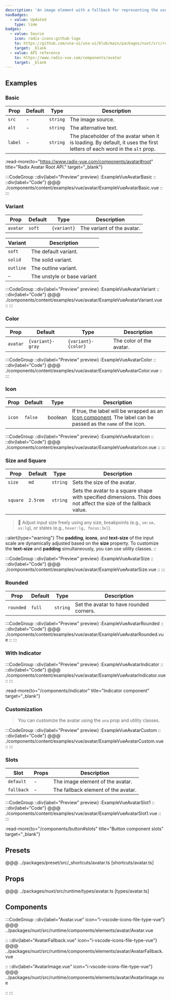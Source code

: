 ```yaml
---
description: 'An image element with a fallback for representing the user.'
navBadges:
  - value: Updated
    type: lime
badges:
  - value: Source
    icon: radix-icons:github-logo
    to: https://github.com/una-ui/una-ui/blob/main/packages/nuxt/src/runtime/components/elements/avatar/Avatar.vue
    target: _blank
  - value: API reference
    to: https://www.radix-vue.com/components/avatar
    target: _blank
---
```


## Examples

### Basic

| Prop    | Default | Type     | Description                                                                                                             |
| ------- | ------- | -------- | ----------------------------------------------------------------------------------------------------------------------- |
| `src`   | -       | `string` | The image source.                                                                                                       |
| `alt`   | -       | `string` | The alternative text.                                                                                                   |
| `label` | -       | `string` | The placeholder of the avatar when it is loading. By default, it uses the first letters of each word in the `alt` prop. |

:read-more{to="https://www.radix-vue.com/components/avatar#root" title="Radix Avatar Root API." target="_blank"}

:::CodeGroup
::div{label="Preview" preview}
  :ExampleVueAvatarBasic
::
::div{label="Code"}
@@@ ./components/content/examples/vue/avatar/ExampleVueAvatarBasic.vue
::
:::

### Variant

| Prop     | Default | Type        | Description                |
| -------- | ------- | ----------- | -------------------------- |
| `avatar` | `soft`  | `{variant}` | The variant of the avatar. |

| Variant   | Description                 |
| --------- | --------------------------- |
| `soft`    | The default variant.        |
| `solid`   | The solid variant.          |
| `outline` | The outline variant.        |
| `~`       | The unstyle or base variant |

:::CodeGroup
::div{label="Preview" preview}
  :ExampleVueAvatarVariant
::
::div{label="Code"}
@@@ ./components/content/examples/vue/avatar/ExampleVueAvatarVariant.vue
::
:::

### Color

| Prop     | Default          | Type                | Description              |
| -------- | ---------------- | ------------------- | ------------------------ |
| `avatar` | `{variant}-gray` | `{variant}-{color}` | The color of the avatar. |

:::CodeGroup
::div{label="Preview" preview}
  :ExampleVueAvatarColor
::
::div{label="Code"}
@@@ ./components/content/examples/vue/avatar/ExampleVueAvatarColor.vue
::
:::

### Icon

| Prop   | Default | Type    | Description                                                                                                                     |
| ------ | ------- | ------- | ------------------------------------------------------------------------------------------------------------------------------- |
| `icon` | `false` | boolean | If true, the label will be wrapped as an [Icon component](/components/icon). The label can be passed as the `name` of the icon. |

:::CodeGroup
::div{label="Preview" preview}
  :ExampleVueAvatarIcon
::
::div{label="Code"}
@@@ ./components/content/examples/vue/avatar/ExampleVueAvatarIcon.vue
::
:::

### Size and Square

| Prop     | Default  | Type     | Description                                                                                                       |
| -------- | -------- | -------- | ----------------------------------------------------------------------------------------------------------------- |
| `size`   | `md`     | `string` | Sets the size of the avatar.                                                                                      |
| `square` | `2.5rem` | `string` | Sets the avatar to a square shape with specified dimensions. This does not affect the size of the fallback value. |

> 🚀 Adjust input size freely using any size, breakpoints (e.g., `sm:sm, xs:lg`), or states (e.g., `hover:lg, focus:3xl`).

::alert{type="warning"}
The **padding**, **icons**, and **text-size** of the input scale are dynamically adjusted based on the **size** property. To customize the **text-size** and **padding** simultaneously, you can use utility classes.
::

:::CodeGroup
::div{label="Preview" preview}
  :ExampleVueAvatarSize
::
::div{label="Code"}
@@@ ./components/content/examples/vue/avatar/ExampleVueAvatarSize.vue
::
:::

### Rounded

| Prop      | Default | Type     | Description                             |
| --------- | ------- | -------- | --------------------------------------- |
| `rounded` | `full`  | `string` | Set the avatar to have rounded corners. |

:::CodeGroup
::div{label="Preview" preview}
  :ExampleVueAvatarRounded
::
::div{label="Code"}
@@@ ./components/content/examples/vue/avatar/ExampleVueAvatarRounded.vue
::
:::

### With Indicator

:::CodeGroup
::div{label="Preview" preview}
  :ExampleVueAvatarIndicator
::
::div{label="Code"}
@@@ ./components/content/examples/vue/avatar/ExampleVueAvatarIndicator.vue
::
:::

:read-more{to="/components/indicator" title="Indicator component" target="_blank"}

### Customization

> You can customize the avatar using the `una` prop and utility classes.

:::CodeGroup
::div{label="Preview" preview}
 :ExampleVueAvatarCustom
::
::div{label="Code"}
@@@ ./components/content/examples/vue/avatar/ExampleVueAvatarCustom.vue
::
:::

### Slots

| Slot       | Props | Description                         |
| ---------- | ----- | ----------------------------------- |
| `default`  | -     | The image element of the avatar.    |
| `fallback` | -     | The fallback element of the avatar. |

:::CodeGroup
::div{label="Preview" preview}
  :ExampleVueAvatarSlot1
::
::div{label="Code"}
@@@ ./components/content/examples/vue/avatar/ExampleVueAvatarSlot1.vue
::
:::

:read-more{to="/components/button#slots" title="Button component slots" target="_blank"}

## Presets

@@@ ../packages/preset/src/_shortcuts/avatar.ts [shortcuts/avatar.ts]

## Props

@@@ ../packages/nuxt/src/runtime/types/avatar.ts [types/avatar.ts]

## Components

:::CodeGroup
::div{label="Avatar.vue" icon="i-vscode-icons-file-type-vue"}
@@@ ../packages/nuxt/src/runtime/components/elements/avatar/Avatar.vue

::
::div{label="AvatarFallback.vue" icon="i-vscode-icons-file-type-vue"}
@@@ ../packages/nuxt/src/runtime/components/elements/avatar/AvatarFallback.vue

::
::div{label="AvatarImage.vue" icon="i-vscode-icons-file-type-vue"}
@@@ ../packages/nuxt/src/runtime/components/elements/avatar/AvatarImage.vue

::
:::

